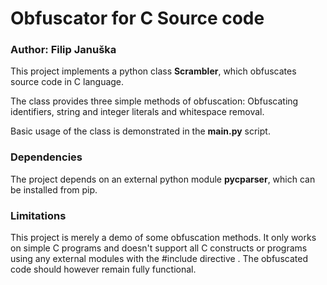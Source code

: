  
# Obfuscator for C Source code
### Author: Filip Januška

This project implements a python class **Scrambler**, which obfuscates source code in C language.

The class provides three simple methods of obfuscation: Obfuscating identifiers, string and integer literals and whitespace removal. 

Basic usage of the class is demonstrated in the **main.py** script. 

### Dependencies
The project depends on an external python module **pycparser**, which can be installed from pip. 

### Limitations
This project is merely a demo of some obfuscation methods. It only works on simple C programs and doesn't support all C constructs or programs using any external modules with the #include directive . 
The obfuscated code should however remain fully functional. 
